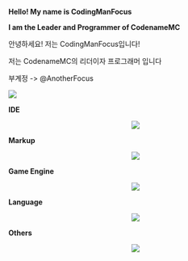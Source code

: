 **Hello! My name is CodingManFocus**

**I am the Leader and Programmer of CodenameMC**

안녕하세요! 저는 CodingManFocus입니다!

저는 CodenameMC의 리더이자 프로그래머 입니다

부계정 -> @AnotherFocus

![](https://media.discordapp.net/attachments/1184799965248233492/1273151530010415145/4_20240814142836.png?ex=66bd9242&is=66bc40c2&hm=856a2458d1eeb77239b3b69372eb6b4edd921b2a29f4d3b3d999a7922e7c162b&)

**IDE**

<p align="center">
  <a href="https://skillicons.dev">
        <img src="https://skillicons.dev/icons?i=idea,vscode" />
  </a>
</p>

**Markup**

<p align="center">
  <a href="https://skillicons.dev">
    <img src="https://skillicons.dev/icons?i=md,html,css" />
  </a>
</p>

**Game Engine**

<p align="center">
  <a href="https://skillicons.dev">
    <img src="https://skillicons.dev/icons?i=haxeflixel,godot,robloxstudio" />
  </a>
</p>

**Language**

<p align="center">
  <a href="https://skillicons.dev">
    <img src="https://skillicons.dev/icons?i=java,python,cpp,javascript,lua,haxe" />
  </a>
</p>


**Others**

<p align="center">
  <a href="https://skillicons.dev">
    <img src="https://skillicons.dev/icons?i=react,nodejs,vercel,netlify,vite" />
  </a>
</p>
